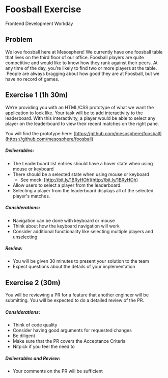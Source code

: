 # Foosball Exercise

Frontend Development Workday

## Problem

We love foosball here at Mesosphere! We currently have one foosball table that lives on the third floor of our office. Foosball players are quite competitive and would like to know how they rank against their peers. At any time of the day, you’re likely to find two or more players at the table.  People are always bragging about how good they are at Foosball, but we have no record of games.

## Exercise 1 (1h 30m)

We’re providing you with an HTML/CSS prototype of what we want the application to look like. Your task will be to add interactivity to the leaderboard. With this interactivity, a player would be able to select any player on the leaderboard to view their recent matches on the right pane.

You will find the prototype here: [https://github.com/mesosphere/foosball](https://github.com/mesosphere/foosball)  

##### Deliverables:

- The Leaderboard list entries should have a hover state when using mouse or keyboard
- There should be a selected state when using mouse or keyboard
    - See mock: [http://bit.ly/1BRyHOh](http://bit.ly/1BRyHOh)  
- Allow users to select a player from the leaderboard.
- Selecting a player from the leaderboard displays all of the selected player's matches.

##### Considerations:

- Navigation can be done with keyboard or mouse
- Think about how the keyboard navigation will work
- Consider additional functionality like selecting multiple players and unselecting

##### Review:

- You will be given 30 minutes to present your solution to the team
- Expect questions about the details of your implementation

## Exercise 2 (30m)

You will be reviewing a PR for a feature that another engineer will be submitting. You will be expected to do a detailed review of the PR.

##### Considerations:

- Think of code quality
- Consider having good arguments for requested changes
- Be diligent
- Make sure that the PR covers the Acceptance Criteria
- Nitpick if you feel the need to

##### Deliverables and Review:

- Your comments on the PR will be sufficient
